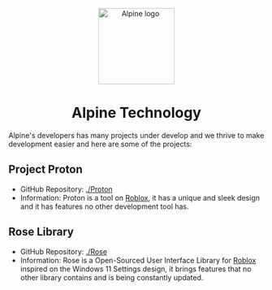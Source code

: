 <p align="center">
  <a href="https://github.com/AlpineTechnology" rel="noopener" target="_blank"><img width="150" src="https://github.com/AlpineTechnology/.github/blob/main/profile/Alpine%20Technology%20No%20BG.png?raw=true" alt="Alpine logo"></a>
</p>

<h1 align="center">Alpine Technology</h1>
Alpine's developers has many projects under develop and we thrive to make development easier and here are some of the projects:

## Project Proton
* GitHub Repository: [./Proton](https://github.com/AlpineTechnology/Proton)
* Information: Proton is a tool on [Roblox](https://roblox.com/), it has a unique and sleek design and it has features no other development tool has.

## Rose Library
* GitHub Repository: [./Rose](https://github/AlpineTechnology/Rose)
* Information: Rose is a Open-Sourced User Interface Library for [Roblox](https://roblox.com) inspired on the Windows 11 Settings design, it brings features that no other library contains and is being constantly updated.
